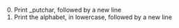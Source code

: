 0. Print _putchar, followed by a new line
1. Print the alphabet, in lowercase, followed by a new line
